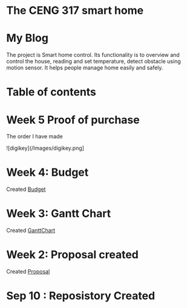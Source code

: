 
  
# The CENG 317 smart home
# My Blog

The project is Smart home control. Its functionality is to overview and control the house, reading and set temperature, detect obstacle using motion sensor. It helps people manage home easily and safely.  


# Table of contents


# Week 5 Proof of purchase
The order I have made


![digikey](/Images/digikey.png]


# Week 4: Budget
Created [Budget](https://github.com/diepbaoquy97/SmartHome/blob/master/PartsFor2SmartHome_(2).pdf)

# Week 3: Gantt Chart
Created [GanttChart](https://github.com/diepbaoquy97/SmartHome/blob/master/Gantt.xlsx)
# Week 2: Proposal created
Created [Proposal](https://github.com/diepbaoquy97/SmartHome/blob/master/Proposal.xlsx)

# Sep 10 : Reposistory Created



